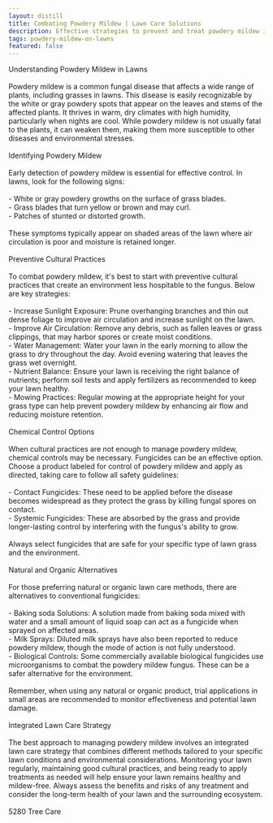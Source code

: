 ```yaml
---
layout: distill
title: Combating Powdery Mildew | Lawn Care Solutions
description: Effective strategies to prevent and treat powdery mildew in lawns. Discover expert lawn care tips to maintain a healthy, green yard.
tags: powdery-mildew-on-lawns
featured: false
---
```


Understanding Powdery Mildew in Lawns<br /><br />Powdery mildew is a common fungal disease that affects a wide range of plants, including grasses in lawns. This disease is easily recognizable by the white or gray powdery spots that appear on the leaves and stems of the affected plants. It thrives in warm, dry climates with high humidity, particularly when nights are cool. While powdery mildew is not usually fatal to the plants, it can weaken them, making them more susceptible to other diseases and environmental stresses.<br /><br />Identifying Powdery Mildew<br /><br />Early detection of powdery mildew is essential for effective control. In lawns, look for the following signs:<br /><br />- White or gray powdery growths on the surface of grass blades.<br />- Grass blades that turn yellow or brown and may curl.<br />- Patches of stunted or distorted growth.<br /><br />These symptoms typically appear on shaded areas of the lawn where air circulation is poor and moisture is retained longer.<br /><br />Preventive Cultural Practices<br /><br />To combat powdery mildew, it's best to start with preventive cultural practices that create an environment less hospitable to the fungus. Below are key strategies:<br /><br />- Increase Sunlight Exposure: Prune overhanging branches and thin out dense foliage to improve air circulation and increase sunlight on the lawn.<br />- Improve Air Circulation: Remove any debris, such as fallen leaves or grass clippings, that may harbor spores or create moist conditions.<br />- Water Management: Water your lawn in the early morning to allow the grass to dry throughout the day. Avoid evening watering that leaves the grass wet overnight.<br />- Nutrient Balance: Ensure your lawn is receiving the right balance of nutrients; perform soil tests and apply fertilizers as recommended to keep your lawn healthy.<br />- Mowing Practices: Regular mowing at the appropriate height for your grass type can help prevent powdery mildew by enhancing air flow and reducing moisture retention.<br /><br />Chemical Control Options<br /><br />When cultural practices are not enough to manage powdery mildew, chemical controls may be necessary. Fungicides can be an effective option. Choose a product labeled for control of powdery mildew and apply as directed, taking care to follow all safety guidelines:<br /><br />- Contact Fungicides: These need to be applied before the disease becomes widespread as they protect the grass by killing fungal spores on contact.<br />- Systemic Fungicides: These are absorbed by the grass and provide longer-lasting control by interfering with the fungus's ability to grow.<br /><br />Always select fungicides that are safe for your specific type of lawn grass and the environment.<br /><br />Natural and Organic Alternatives<br /><br />For those preferring natural or organic lawn care methods, there are alternatives to conventional fungicides:<br /><br />- Baking soda Solutions: A solution made from baking soda mixed with water and a small amount of liquid soap can act as a fungicide when sprayed on affected areas.<br />- Milk Sprays: Diluted milk sprays have also been reported to reduce powdery mildew, though the mode of action is not fully understood.<br />- Biological Controls: Some commercially available biological fungicides use microorganisms to combat the powdery mildew fungus. These can be a safer alternative for the environment.<br /><br />Remember, when using any natural or organic product, trial applications in small areas are recommended to monitor effectiveness and potential lawn damage.<br /><br />Integrated Lawn Care Strategy<br /><br />The best approach to managing powdery mildew involves an integrated lawn care strategy that combines different methods tailored to your specific lawn conditions and environmental considerations. Monitoring your lawn regularly, maintaining good cultural practices, and being ready to apply treatments as needed will help ensure your lawn remains healthy and mildew-free. Always assess the benefits and risks of any treatment and consider the long-term health of your lawn and the surrounding ecosystem.<br /><br />5280 Tree Care
